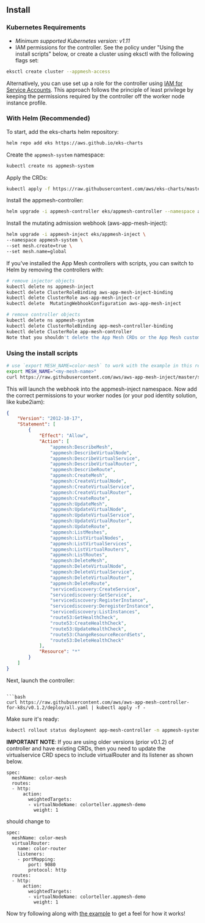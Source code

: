 ## Install

### Kubernetes Requirements

* *Minimum supported Kubernetes version: v1.11*
* IAM permissions for the controller.  See the policy under "Using the install scripts" below, or create a cluster using eksctl with the following flags set:

```bash
eksctl create cluster --appmesh-access
```

Alternatively, you can use set up a role for the controller using [IAM for Service Accounts](https://docs.aws.amazon.com/eks/latest/userguide/iam-roles-for-service-accounts.html).  This approach follows the principle of least privilege by keeping the permissions required by the controller off the worker node instance profile.

### With Helm (Recommended)

To start, add the eks-charts helm repository:

```bash
helm repo add eks https://aws.github.io/eks-charts
```

Create the `appmesh-system` namespace:

```bash
kubectl create ns appmesh-system
```

Apply the CRDs:

```bash
kubectl apply -f https://raw.githubusercontent.com/aws/eks-charts/master/stable/appmesh-controller/crds/crds.yaml
```

Install the appmesh-controller:

```bash
helm upgrade -i appmesh-controller eks/appmesh-controller --namespace appmesh-system
```

Install the mutating admission webhook (aws-app-mesh-inject):

```bash
helm upgrade -i appmesh-inject eks/appmesh-inject \
--namespace appmesh-system \
--set mesh.create=true \
--set mesh.name=global
```

If you've installed the App Mesh controllers with scripts, you can switch to Helm by removing the controllers with:

```bash
# remove injector objects
kubectl delete ns appmesh-inject
kubectl delete ClusterRoleBinding aws-app-mesh-inject-binding
kubectl delete ClusterRole aws-app-mesh-inject-cr
kubectl delete  MutatingWebhookConfiguration aws-app-mesh-inject

# remove controller objects
kubectl delete ns appmesh-system
kubectl delete ClusterRoleBinding app-mesh-controller-binding
kubectl delete ClusterRole app-mesh-controller
Note that you shouldn't delete the App Mesh CRDs or the App Mesh custom resources (virtual nodes or services) in your cluster. Once you've removed the App Mesh controller and injector objects, you can proceed with the Helm installation as described above.
```

### Using the install scripts

```bash
# use `export MESH_NAME=color-mesh` to work with the example in this repository.
export MESH_NAME="<my-mesh-name>"
curl https://raw.githubusercontent.com/aws/aws-app-mesh-inject/master/scripts/install.sh | bash
```

This will launch the webhook into the appmesh-inject namespace. Now add the correct permissions to your worker nodes (or your pod identity solution, like kube2iam):

```json
{
    "Version": "2012-10-17",
    "Statement": [
        {
            "Effect": "Allow",
            "Action": [
                "appmesh:DescribeMesh",
                "appmesh:DescribeVirtualNode",
                "appmesh:DescribeVirtualService",
                "appmesh:DescribeVirtualRouter",
                "appmesh:DescribeRoute",
                "appmesh:CreateMesh",
                "appmesh:CreateVirtualNode",
                "appmesh:CreateVirtualService",
                "appmesh:CreateVirtualRouter",
                "appmesh:CreateRoute",
                "appmesh:UpdateMesh",
                "appmesh:UpdateVirtualNode",
                "appmesh:UpdateVirtualService",
                "appmesh:UpdateVirtualRouter",
                "appmesh:UpdateRoute",
                "appmesh:ListMeshes",
                "appmesh:ListVirtualNodes",
                "appmesh:ListVirtualServices",
                "appmesh:ListVirtualRouters",
                "appmesh:ListRoutes",
                "appmesh:DeleteMesh",
                "appmesh:DeleteVirtualNode",
                "appmesh:DeleteVirtualService",
                "appmesh:DeleteVirtualRouter",
                "appmesh:DeleteRoute",
                "servicediscovery:CreateService",
                "servicediscovery:GetService",
                "servicediscovery:RegisterInstance",
                "servicediscovery:DeregisterInstance",
                "servicediscovery:ListInstances",
                "route53:GetHealthCheck",
                "route53:CreateHealthCheck",
                "route53:UpdateHealthCheck",
                "route53:ChangeResourceRecordSets",
                "route53:DeleteHealthCheck"
            ],
            "Resource": "*"
        }
    ]
}
```

Next, launch the controller:

```

```bash
curl https://raw.githubusercontent.com/aws/aws-app-mesh-controller-for-k8s/v0.1.2/deploy/all.yaml | kubectl apply -f -
```

Make sure it's ready:

```bash
kubectl rollout status deployment app-mesh-controller -n appmesh-system
```

__IMPORTANT NOTE__: If you are using older versions (prior v0.1.2) of controller and have existing CRDs, then you need to update the virtualservice CRD specs to include virtualRouter and its listener as shown below.
```
spec:
  meshName: color-mesh
  routes:
  - http:
      action:
        weightedTargets:
        - virtualNodeName: colorteller.appmesh-demo
          weight: 1
```
should change to
```
spec:
  meshName: color-mesh
  virtualRouter:
    name: color-router
    listeners:
    - portMapping:
        port: 9080
        protocol: http
  routes:
  - http:
      action:
        weightedTargets:
        - virtualNodeName: colorteller.appmesh-demo
          weight: 1
```

Now try following along with [the example](example.md) to get a feel for how it works!
